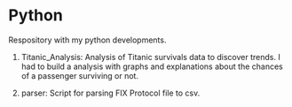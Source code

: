 # Python

Respository with my python developments.

1. Titanic_Analysis: Analysis of Titanic survivals data to discover trends. I had to build a analysis with graphs and explanations about the chances of a passenger surviving or not.

2. parser: Script for parsing FIX Protocol file to csv. 
